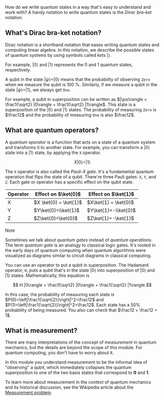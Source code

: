 How do we write quantum states in a way that's easy to understand and work with? A handy notation to write quantum states is the *Dirac bra-ket* notation.

## What's Dirac bra-ket notation?

Dirac notation is a shorthand notation that eases writing quantum states and computing linear algebra. In this notation, we describe the possible states of quantum systems by using symbols called _kets_ $| \rangle$.

For example, $|0\rangle$ and $|1\rangle$ represents the 0 and 1 quantum states, respectively.

A qubit in the state $|\psi\rangle = |0\rangle$ means that the probability of observing `Zero` when we measure the qubit is 100 %. Similarly, if we measure a qubit in the state $|\psi\rangle =|1\rangle$, we always get `One`.

For example, a qubit in superposition can be written as $|\psi\rangle = \frac1{\sqrt2} |0\rangle + \frac1{\sqrt2} |1\rangle$. This state is a superposition of the $|0\rangle$ and $|1\rangle$ states. The probability of measuring `Zero` is $\frac12$ and the probability of measuring `One` is also $\frac12$.

## What are quantum operators?

A *quantum operator* is a function that acts on a state of a quantum system and transforms it to another state. For example, you can transform a $|0\rangle$ state into a $|1\rangle$ state, by applying the `X` operator.

$$X |0\rangle = |1\rangle$$

The `X` operator is also called the *Pauli-X gate*. It's a fundamental quantum operation that flips the state of a qubit. There're three Pauli gates: `X`, `Y`, and `Z`. Each gate or operator has a specific effect on the qubit state.

| Operator | Effect on $\ket{0}$ | Effect on $\ket{1}$ |
|----------|-----------------------|-----------------------|
| X        | $X \ket{0} = \ket{1}$           |$X\ket{1} = \ket{0}$|
| Y        | $Y\ket{0}=i\ket{1}$         | $Y\ket{1}=-i\ket{0}$         |
| Z        | $Z\ket{0}=\ket{0}$          | $Z\ket{1}=-\ket{1}$          |


> [!NOTE]
> Sometimes we talk about *quantum gates* instead of *quantum operations*. The term *quantum gate* is an analogy to classical logic gates. It's rooted in the early days of quantum computing when quantum algorithms were visualized as diagrams similar to circuit diagrams in classical computing.



You can use an operator to put a qubit in superposition. The Hadamard operator, `H`, puts a qubit that's in the state $|0\rangle$ into superposition of $|0\rangle$ and $|1\rangle$ states. Mathematically, this equation is 

$$  H |0\rangle = \frac1{\sqrt2} |0\rangle + \frac1{\sqrt2} |1\rangle.$$

In this case, the probability of measuring each state is $P(0)=\left|\frac1{\sqrt{2}}\right|^2=\frac12$ and $P(1)=\left|\frac1{\sqrt{2}}\right|^2=\frac12$. Each state has a 50% probability of being measured. You also can check that $\frac12 + \frac12 = 1$.

## What is measurement?

There are many interpretations of the concept of *measurement* in
quantum mechanics, but the details are beyond the scope of this module. For
quantum computing, you don't have to worry about it.

In this module you understand measurement to be the informal idea of "observing" a qubit, which immediately collapses the quantum superposition to one of the two basis states that correspond to **0** and **1**.

To learn more about measurement in the context of quantum mechanics and its historical discussion, see the Wikipedia article about the [Measurement problem](https://wikipedia.org/wiki/Measurement_problem).





